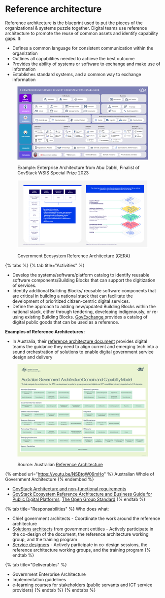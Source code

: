 # Reference architecture

Reference architecture is the blueprint used to put the pieces of the organizational & systems puzzle together. Digital teams use reference architecture to promote the reuse of common assets and identify capability gaps. It:&#x20;

* Defines a common language for consistent communication within the organization&#x20;
* Outlines all capabilities needed to achieve the best outcome&#x20;
* Provides the ability of systems or software to exchange and make use of information &#x20;
* Establishes standard systems, and a common way to exchange information

<figure><img src="../../.gitbook/assets/Screenshot 2023-03-31 125720.png" alt=""><figcaption><p>Example: Enterprise Architecture from Abu Dabhi, Finalist of GovStack WSIS Special Prize 2023</p></figcaption></figure>

<figure><img src="../../.gitbook/assets/21.-GERA---Government-Enterprise-Reference-Architecture.jpg" alt=""><figcaption><p>Government Ecosystem Reference Architecture (GERA)</p></figcaption></figure>

{% tabs %}
{% tab title="Activities" %}
* Develop the systems/software/platform catalog to identify reusable software components/Building Blocks that can support the digitization of services.
* Identify additional Building Blocks/ reusable software components that are critical in building a national stack that can facilitate the development of prioritized citizen-centric digital services.&#x20;
* Define the approach to adding new/updated Building Blocks within the national stack, either through tendering, developing indigenously, or re-using existing Building Blocks. [GovExchange ](https://exchange.dial.global/)provides a catalog of digital public goods that can be used as a reference.

**Examples of Reference Architectures:**

* In Australia, their [reference architecture document](https://www.architecture.dta.gov.au/sp_aga2?id=aga2_how_to_use) provides digital teams the guidance they need to align current and emerging tech into a sound orchestration of solutions to enable digital government service design and delivery

<figure><img src="../../.gitbook/assets/20230118 - DCM visual for web - 18 Jan &#x27;23-1.jpg" alt=""><figcaption><p>Source: Australian <a href="https://www.architecture.dta.gov.au/sys_attachment.do?sys_id=280cffba1b3ced10b46264ab274bcb2c">Reference Architecture</a></p></figcaption></figure>

{% embed url="https://youtu.be/NSBtgW09mHo" %}
Australian Whole of Government Architecture &#x20;
{% endembed %}

* [GovStack Architecture and non-functional requirements](broken-reference)
* [GovStack Ecosystem Reference Architecture and Business Guide for Public Digital Platforms](https://docs.google.com/document/d/1Qa31kAy_Kz9MsphXunS0UqRJpoQ2i8HV/edit?usp=sharing\&ouid=107531587157017296326\&rtpof=true\&sd=true),  [The Open Group Standard](https://www.opengroup.org/)
{% endtab %}

{% tab title="Responsabilities" %}
Who does what:

* Chief government architects - Coordinate the work around the reference architecture&#x20;
* [Solutions architects](https://app.gitbook.com/o/pxmRWOPoaU8fUAbbcrus/s/4D3oEcPGpYoKnwkQmCzJ/~/changes/389/govstack-implementation-playbook/sample-digital-team-composition/govstack-user-profiles-taxonomy#solution-architect) from government entities - Actively participate in the co-design of the document, the reference architecture working group, and the training program&#x20;
* [Service designers](https://app.gitbook.com/o/pxmRWOPoaU8fUAbbcrus/s/zdXe8NbIMZIv5sydPBf6/) - Actively participate in co-design sessions, the reference architecture working groups, and the training program&#x20;
{% endtab %}

{% tab title="Deliverables" %}
* Government Enterprise Architecture
* Implementation guidelines
* e-learning courses for stakeholders (public servants and ICT service providers)
{% endtab %}
{% endtabs %}

